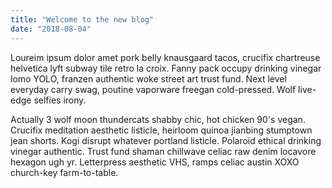 ```yaml
---
title: "Welcome to the new blog"
date: "2018-08-04"
---
```


Loureim ipsum dolor amet pork belly knausgaard tacos, crucifix chartreuse helvetica lyft subway tile retro la croix. Fanny pack occupy drinking vinegar lomo YOLO, franzen authentic woke street art trust fund. Next level everyday carry swag, poutine vaporware freegan cold-pressed. Wolf live-edge selfies irony.<!-- excerptEnd -->

Actually 3 wolf moon thundercats shabby chic, hot chicken 90's vegan. Crucifix meditation aesthetic listicle, heirloom quinoa jianbing stumptown jean shorts. Kogi disrupt whatever portland listicle. Polaroid ethical drinking vinegar authentic. Trust fund shaman chillwave celiac raw denim locavore hexagon ugh yr. Letterpress aesthetic VHS, ramps celiac austin XOXO church-key farm-to-table.
